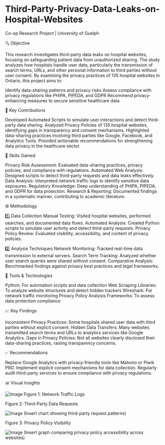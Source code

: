 # Third-Party-Privacy-Data-Leaks-on-Hospital-Websites
Co-op Research Project | University of Guelph

🔍 Objective


This research investigates third-party data leaks on hospital websites, focusing on safeguarding patient data from unauthorized sharing. The study analyzes how hospitals handle user data, particularly the transmission of search terms, URLs, and other personal information to third parties without user consent. By examining the privacy practices of 135 hospital websites in Ontario, this project aims to:

Identify data-sharing patterns and privacy risks
Assess compliance with privacy regulations like PHIPA, PIPEDA, and GDPR
Recommend privacy-enhancing measures to secure sensitive healthcare data

🚀 Key Contributions


Developed Automated Scripts to simulate user interactions and detect third-party data sharing.
Analyzed Privacy Policies of 135 hospital websites, identifying gaps in transparency and consent mechanisms.
Highlighted data-sharing practices involving third parties like Google, Facebook, and Analytics Tools.
Provided actionable recommendations for strengthening data privacy in the healthcare sector.

🧠 Skills Gained


Privacy Risk Assessment: Evaluated data-sharing practices, privacy policies, and compliance with regulations.
Automated Web Analysis: Designed scripts to detect third-party requests and data leaks effectively.
Data Analysis: Interpreted network traffic logs to identify sensitive data exposures.
Regulatory Knowledge: Deep understanding of PHIPA, PIPEDA, and GDPR for data protection.
Research & Reporting: Documented findings in a systematic manner, contributing to academic literature.

⚙️ Methodology

1️⃣ Data Collection
Manual Testing: Visited hospital websites, performed searches, and documented data flows.
Automated Analysis: Created Python scripts to simulate user activity and detect third-party requests.
Privacy Policy Review: Evaluated visibility, accessibility, and content of privacy policies.

2️⃣ Analysis Techniques
Network Monitoring: Tracked real-time data transmission to external servers.
Search Term Tracking: Analyzed whether user search queries were shared without consent.
Comparative Analysis: Benchmarked findings against privacy best practices and legal frameworks.

🧪 Tools & Technologies


Python: For automation scripts and data collection
Web Scraping Libraries: To analyze website structures and detect hidden trackers
Wireshark: For network traffic monitoring
Privacy Policy Analysis Frameworks: To assess data protection compliance

📈 Key Findings


Inconsistent Privacy Practices: Some hospitals shared user data with third parties without explicit consent.
Hidden Data Transfers: Many websites transmitted search terms and URLs to analytics services like Google Analytics.
Gaps in Privacy Policies: Not all websites clearly disclosed their data-sharing practices, raising transparency concerns.

✅ Recommendations


Replace Google Analytics with privacy-friendly tools like Matomo or Piwik PRO.
Implement explicit consent mechanisms for data collection.
Regularly audit third-party services to ensure compliance with privacy regulations.

📊 Visual Insights


![Image](https://github.com/user-attachments/assets/440b6a3c-f950-4d75-8213-8cee4447b0cb)
Figure 1: Network Traffic Logs


Figure 2: Third-Party Data Requests

![Image](https://github.com/user-attachments/assets/34921a7e-a69e-4d61-b206-b8db00f780af)
(Insert chart showing third-party request patterns)

Figure 3: Privacy Policy Visibility

![Image](https://github.com/user-attachments/assets/203cbe3e-81a5-4cb4-a271-327b74499b76)
(Insert graph comparing privacy policy accessibility across websites)
